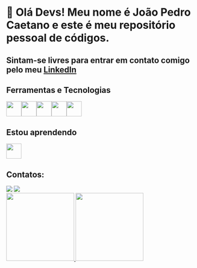 # 👋 Olá Devs! Meu nome é João Pedro Caetano e este é meu repositório pessoal de códigos. 

## Sintam-se livres para entrar em contato comigo pelo meu <a href="https://www.linkedin.com/in/caetanojpo/" target="_blank">LinkedIn</a>   






## Ferramentas e Tecnologias

<img src="https://cdn.jsdelivr.net/gh/devicons/devicon/icons/javascript/javascript-original.svg" width="40" height="40"/><img src="https://cdn.jsdelivr.net/gh/devicons/devicon/icons/nodejs/nodejs-original.svg" width="40" height="40"/><img src="https://cdn.jsdelivr.net/gh/devicons/devicon/icons/typescript/typescript-original.svg" width="40" height="40"/><img src="https://cdn.jsdelivr.net/gh/devicons/devicon/icons/react/react-original.svg" width="40" height="40"/><img src="https://cdn.jsdelivr.net/gh/devicons/devicon/icons/csharp/csharp-original.svg" width="40" height="40"/>




## Estou aprendendo

<img src="https://cdn.jsdelivr.net/gh/devicons/devicon/icons/vuejs/vuejs-original.svg" width="40" height="40"/>






## Contatos:

<div>
<a href = "mailto:caetanojpo@gmail.com"><img src="https://img.shields.io/badge/Gmail-D14836?style=for-the-badge&logo=gmail&logoColor=white" target="_blank"></a>
<a href="https://www.linkedin.com/in/caetanojpo/" target="_blank"><img src="https://img.shields.io/badge/-LinkedIn-%230077B5?style=for-the-badge&logo=linkedin&logoColor=white" target="_blank"></a>   
</div>






<div>
<a href="https://github.com/caetanojpo">
<img height="180em" src="https://github-readme-stats.vercel.app/api/top-langs/?username=caetanojpo&layout=compact&langs_count=7&theme=dracula"/>
<img height="180em" src="https://github-readme-stats.vercel.app/api?caetanojpo&show_icons=true&theme=dracula&include_all_commits=true&count_private=true"/>
</div>
